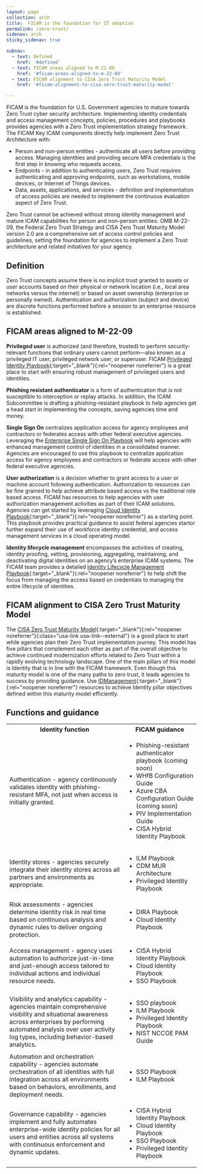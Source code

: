 ```yaml
---
layout: page
collection: arch
title:  FICAM is the foundation for ZT adoption
permalink: /zero-trust/
sidenav: arch
sticky_sidenav: true

subnav:
  - text: Defined
    href: '#defined'
  - text: FICAM areas aligned to M-22-09
    href: '#ficam-areas-aligned-to-m-22-09'
  - text: FICAM alignment to CISA Zero Trust Maturity Model
    href: '#ficam-alignment-to-cisa-zero-trust-maturity-model'

---
```


FICAM is the foundation for U.S. Government agencies to mature towards Zero Trust cyber security architecture. Implementing identity credentials and access management concepts, policies, procedures and playbooks provides agencies with a Zero Trust implementation strategy framework. The FICAM Key ICAM components directly help implement Zero Trust Architecture with:
 
  - Person and non-person entities - authenticate all users before providing access. Managing identities and providing secure MFA credentials is the first step in knowing who requests access.
  - Endpoints - in addition to authenticating users, Zero Trust requires authenticating and approving endpoints, such as workstations, mobile devices, or Internet of Things devices.
  - Data, assets, applications, and services - definition and implementation of access policies are needed to implement the continuous evaluation aspect of Zero Trust.

Zero Trust cannot be achieved without strong identity management and mature ICAM capabilities for person and non-person entities.  OMB M-22-09, the Federal Zero Trust Strategy and CISA Zero Trust Maturity Model version 2.0 are a comprehensive set of access control policies and guidelines, setting the foundation for agencies to implement a Zero Trust architecture and related initiatives for your agency.

## Definition
Zero Trust concepts assume there is no implicit trust granted to assets or user accounts based on their physical or network location (i.e., local area networks versus the internet) or based on asset ownership (enterprise or personally owned). Authentication and authorization (subject and device) are discrete functions performed before a session to an enterprise resource is established.

## FICAM areas aligned to M-22-09
**Privileged user** is authorized (and therefore, trusted) to perform security-relevant functions that ordinary users cannot perform—also known as a privileged IT user, privileged network user, or superuser. FICAM [Privileged Identity Playbook]({{site.baseurl}}/playbooks/pam/){:target="_blank"}{:rel="noopener noreferrer"} is a great place to start with ensuring robust management of privileged users and identities.

**Phishing resistant authenticator** is a form of authentication that is not susceptible to interception or replay attacks. In addition, the ICAM Subcommittee is drafting a phishing-resistant playbook to help agencies get a head start in implementing the concepts, saving agencies time and money.

**Single Sign On** centralizes application access for agency employees and contractors or federates access with other federal executive agencies. Leveraging the [Enterprise Single Sign On Playbook]({{site.baseurl}}/playbooks/sso/) will help agencies with enhanced management control of identities in a consolidated manner. Agencies are encouraged to use this playbook to centralize application access for agency employees and contractors or federate access with other federal executive agencies.

**User authorization** is a decision whether to grant access to a user or machine account following authentication. Authorization to resources can be fine grained to help achieve attribute based access vs the traditional role based access. FICAM has resources to help agencies with user authorization management activities as part of their ICAM solutions. Agencies can get started by leveraging [Cloud Identity Playbook]({{site.baseurl}}/playbooks/cloud/){:target="_blank"}{:rel="noopener noreferrer"} as a starting point. This playbook provides practical guidance to assist federal agencies  startor further expand their use of workforce identity credential, and access management services in a cloud operating model.

**Identity lifecycle management** encompasses the activities of creating, identity proofing, vetting, provisioning, aggregating, maintaining, and deactivating digital identities on an agency’s enterprise ICAM systems. The FICAM team provides a detailed [Identity Lifecycle Management Playbook]({{site.baseurl}}/playbooks/ilm/){:target="_blank"}{:rel="noopener noreferrer"} to help shift the focus from managing the access based on credentials to managing the entire lifecycle of identities.

 
## FICAM alignment to CISA Zero Trust Maturity Model

The [CISA Zero Trust Maturity Model](https://www.cisa.gov/sites/default/files/2023-04/zero_trust_maturity_model_v2_508.pdf){:target="_blank"}{:rel="noopener noreferrer"}{:class="usa-link usa-link--external"} is a good place to start while agencies plan their Zero Trust implementation journey. This model has five pillars that complement each other as part of the overall objective to achieve continued modernization efforts related to Zero Trust within a rapidly evolving technology landscape. One of the main pillars of this model is Identity that is in line with the FICAM framework. Even though this maturity model is one of the many paths to zero trust, it leads agencies to success by providing guidance. Use [IDManagement]({{site.baseurl}}){:target="_blank"}{:rel="noopener noreferrer"} resources to achieve Identity pillar objectives defined within this maturity model efficiently.

## Functions and guidance

<table>
  <tr>
    <th><strong>Identity function</strong></th>
    <th><strong>FICAM guidance</strong></th>
  </tr>
  <tr>
    <td>Authentication - agency continuously validates identity with phishing-resistant MFA, not just when access is initially granted.
      </td>
    <td>
      <ul>
        <li>Phishing-resistant authenticator playbook (coming soon)</li>
        <li>WHfB Configuration Guide</li>
        <li>Azure CBA Configuration Guide (coming soon)</li>
        <li>PIV Implementation Guide</li>
        <li>CISA Hybrid Identity Playbook</li>
      </ul>
    </td>
  </tr>
  <tr>
    <td>Identity stores - agencies securely integrate their identity stores across all partners and environments as appropriate.</td>
    <td>
        <ul>
          <li>ILM Playbook</li>
          <li>CDM MUR Architecture</li>
          <li>Privileged Identity Playbook</li>
        </ul>
      </td>
  </tr>
  <tr>
    <td>Risk assessments - agencies determine identity risk in real time based on continuous analysis and dynamic rules to deliver ongoing protection.</td>
    <td>
      <ul>
        <li>DIRA Playbook</li>
        <li>Cloud Identity Playbook</li>
      </ul>
    </td>
  </tr>
  <tr>
    <td>Access management - agency uses automation to authorize just-in-time and just-enough access tailored to individual actions and individual resource needs.</td>
    <td>
      <ul>
        <li>CISA Hybrid Identity Playbook</li>
        <li>Cloud Identity Playbook</li>
        <li>SSO Playbook</li>
      </ul>
    </td>
  </tr>
  <tr>
    <td>Visibility and analytics capability - agencies maintain comprehensive visibility and situational awareness across enterprises by performing automated analysis over user activity log types, including behavior-based analytics.</td>
    <td>
      <ul>
        <li>SSO playbook</li>
        <li>ILM Playbook</li>
        <li>Privileged Identity Playbook</li>
        <li>NIST NCCOE PAM Guide</li>
      </ul>
    </td>
  </tr>
  <tr>
    <td>Automation and orchestration capability - agencies automate orchestration of all identities with full integration across all environments based on behaviors, enrollments, and deployment needs.</td>
    <td>
      <ul>
        <li>SSO Playbook</li>
        <li>ILM Playbook</li>
      </ul>
    </td>
  </tr>
  <tr>
    <td>Governance capability - agencies implement and fully automates enterprise-wide identity policies for all users and entities across all systems with continuous enforcement and dynamic updates.</td>
    <td>
      <ul>
        <li>CISA Hybrid Identity Playbook</li>
        <li>Cloud Identity Playbook</li>
        <li>SSO Playbook</li>
        <li>Privileged Identity Playbook</li>
      </ul>
    </td>
  </tr>
</table>
